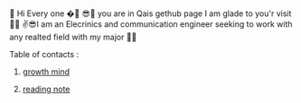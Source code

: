  🙌 Hi Every one �🤳
😎👀 you are in Qais gethub page I am glade to you'r visit 🐱‍💻
✌😎I am an Elecrinics and communication engineer seeking to work with any realted field with my major 🐱‍🚀

Table of contacts :

1. [growth mind](https://qaisalshorman.github.io/Read-Me/growth-mind)

2. [reading note](https://qaisalshorman.github.io/Read-Me/reading%20note) 
